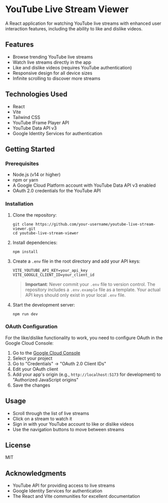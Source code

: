# YouTube Live Stream Viewer

A React application for watching YouTube live streams with enhanced user interaction features, including the ability to like and dislike videos.

## Features

- Browse trending YouTube live streams
- Watch live streams directly in the app
- Like and dislike videos (requires YouTube authentication)
- Responsive design for all device sizes
- Infinite scrolling to discover more streams

## Technologies Used

- React
- Vite
- Tailwind CSS
- YouTube IFrame Player API
- YouTube Data API v3
- Google Identity Services for authentication

## Getting Started

### Prerequisites

- Node.js (v14 or higher)
- npm or yarn
- A Google Cloud Platform account with YouTube Data API v3 enabled
- OAuth 2.0 credentials for the YouTube API

### Installation

1. Clone the repository:
   ```
   git clone https://github.com/your-username/youtube-live-stream-viewer.git
   cd youtube-live-stream-viewer
   ```

2. Install dependencies:
   ```
   npm install
   ```

3. Create a `.env` file in the root directory and add your API keys:
   ```
   VITE_YOUTUBE_API_KEY=your_api_key
   VITE_GOOGLE_CLIENT_ID=your_client_id
   ```
   
   > **Important**: Never commit your `.env` file to version control. The repository includes a `.env.example` file as a template. Your actual API keys should only exist in your local `.env` file.

4. Start the development server:
   ```
   npm run dev
   ```

### OAuth Configuration

For the like/dislike functionality to work, you need to configure OAuth in the Google Cloud Console:

1. Go to the [Google Cloud Console](https://console.cloud.google.com/apis/credentials)
2. Select your project
3. Go to "Credentials" → "OAuth 2.0 Client IDs"
4. Edit your OAuth client
5. Add your app's origin (e.g., `http://localhost:5173` for development) to "Authorized JavaScript origins"
6. Save the changes

## Usage

- Scroll through the list of live streams
- Click on a stream to watch it
- Sign in with your YouTube account to like or dislike videos
- Use the navigation buttons to move between streams

## License

MIT

## Acknowledgments

- YouTube API for providing access to live streams
- Google Identity Services for authentication
- The React and Vite communities for excellent documentation
